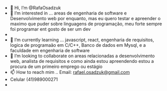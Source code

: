 - 👋 Hi, I’m @RafaOsadzuk
- 👀 I’m interested in ...   areas de engenharia de software e Desenvolvimento web por enquanto, mas eu quero testar e apreender o maximo que puder sobre linguagens de programação, meu forte sempre foi programar ent gosto de ser um dev
- 
- 🌱 I’m currently learning ... javascript, react, engenharia de requisitos, logica de programaão em C/C++, Banco de dados em Mysql, e a faculdade em engenharia de software
- 💞️ I’m looking to collaborate on  areas relacionadas a desenvolvimento web, analista de requisitos e como ainda estou apreendendo estou a procura de um primeiro emprego ou estágio
- 📫 How to reach mim .. Email: rafael.osadzuk@gmail.com
- Celular (41)989000271
- 

<!---
RafaOsadzuk/RafaOsadzuk is a ✨ special ✨ repository because its `README.md` (this file) appears on your GitHub profile.
You can click the Preview link to take a look at your changes.
---> 
